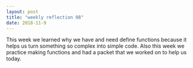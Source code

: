 ```yaml
---
layout: post
title: "weekly reflection 08"
date: 2018-11-9
---
```

<p> This week we learned why we have and need define functions because it helps us turn something so complex into simple code. Also this week we practice making functions and had a packet that we worked on to help us today. </p>

